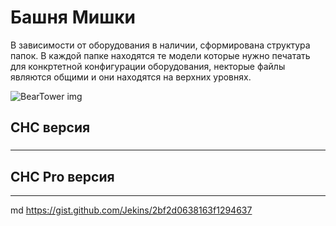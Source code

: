 # Башня Мишки
 
 В зависимости от оборудования в наличии, сформирована структура папок.
 В каждой папке находятся те модели которые нужно печатать для конкртетной конфигурации оборудования, некторые файлы являются общими и они находятся на верхних уровнях.
 
![BearTower img](https://github.com/pavluchenkor/BearTower/tree/master/IMG/BearTower.jpg|alt=octocat)


##  CHC версия
###
---
##  CHC Pro версия
---

md
 https://gist.github.com/Jekins/2bf2d0638163f1294637